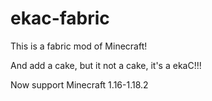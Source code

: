 # ekac-fabric
This is a fabric mod of Minecraft!

And add a cake, but it not a cake, it's a ekaC!!!

Now support Minecraft 1.16-1.18.2
